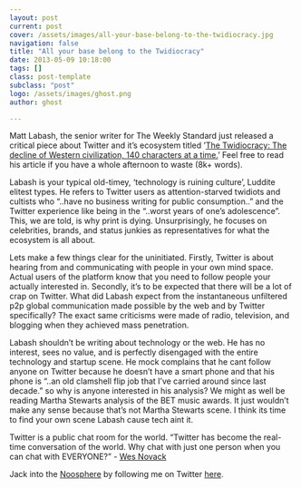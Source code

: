 ```yaml
---
layout: post
current: post
cover: /assets/images/all-your-base-belong-to-the-twidiocracy.jpg
navigation: false
title: "All your base belong to the Twidiocracy"
date: 2013-05-09 10:18:00
tags: []
class: post-template
subclass: "post"
logo: /assets/images/ghost.png
author: ghost

---
```


Matt Labash, the senior writer for The Weekly Standard just released a critical piece about Twitter and it’s ecosystem titled ’[The Twidiocracy: The decline of Western civilization, 140 characters at a time.](https://href.li/?http://www.weeklystandard.com/articles/twidiocracy_719178.html?nopager=1)’ Feel free to read his article if you have a whole afternoon to waste (8k+ words). 

Labash is your typical old-timey, ‘technology is ruining culture’, Luddite elitest types. He refers to Twitter users as attention-starved twidiots and cultists who “..have no business writing for public consumption..” and the Twitter experience like being in the “..worst years of one’s adolescence”. This, we are told, is why print is dying. Unsurprisingly, he focuses on celebrities, brands, and status junkies as representatives for what the ecosystem is all about.

Lets make a few things clear for the uninitiated. Firstly, Twitter is about hearing from and communicating with people in your own mind space. Actual users of the platform know that you need to follow people your actually interested in. Secondly, it’s to be expected that there will be a lot of crap on Twitter. What did Labash expect from the instantaneous unfiltered p2p global communication made possible by the web and by Twitter specifically? The exact same criticisms were made of radio, television, and blogging when they achieved mass penetration.

Labash shouldn’t be writing about technology or the web. He has no interest, sees no value, and is perfectly disengaged with the entire technology and startup scene. He mock complains that he cant follow anyone on Twitter because he doesn’t have a smart phone and that his phone is “..an old clamshell flip job that I’ve carried around since last decade.” so why is anyone interested in his analysis? We might as well be reading Martha Stewarts analysis of the BET music awards. It just wouldn’t make any sense because that’s not Martha Stewarts scene. I think its time to find your own scene Labash cause tech aint it.

Twitter is a public chat room for the world. “Twitter has become the real-time conversation of the world. Why chat with just one person when you can chat with EVERYONE?” - [Wes Novack](https://href.li/?http://wesnovack.com/twitter-public-chat-room-of-the-world/)

Jack into the [Noosphere](https://href.li/?http://en.wikipedia.org/wiki/Noosphere) by following me on Twitter [here](https://twitter.com/singularityhack).
